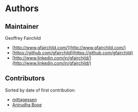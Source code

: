 # Authors

## Maintainer

Geoffrey Fairchild
* [http://www.gfairchild.com/](http://www.gfairchild.com/)
* [https://github.com/gfairchild](https://github.com/gfairchild)
* [http://www.linkedin.com/in/gfairchild/](http://www.linkedin.com/in/gfairchild/)

## Contributors

Sorted by date of first contribution:

* [mittagessen](https://github.com/mittagessen)
* [Anirudha Bose](https://github.com/onyb)

